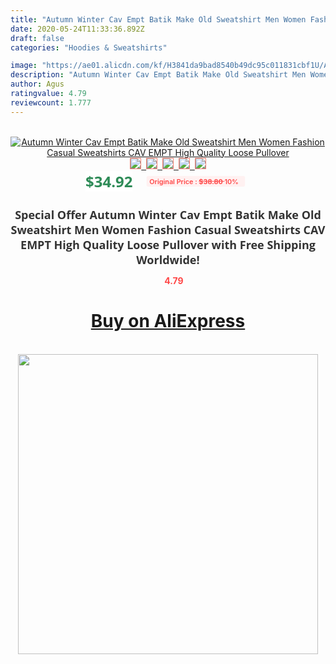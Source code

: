 ```yaml
---
title: "Autumn Winter Cav Empt Batik Make Old Sweatshirt Men Women Fashion Casual Sweatshirts CAV EMPT High Quality Loose Pullover"
date: 2020-05-24T11:33:36.892Z
draft: false
categories: "Hoodies & Sweatshirts"

image: "https://ae01.alicdn.com/kf/H3841da9bad8540b49dc95c011831cbf1U/Autumn-Winter-Cav-Empt-Batik-Make-Old-Sweatshirt-Men-Women-Fashion-Casual-Sweatshirts-CAV-EMPT-High.jpg"
description: "Autumn Winter Cav Empt Batik Make Old Sweatshirt Men Women Fashion Casual Sweatshirts CAV EMPT High Quality Loose Pullover"
author: Agus
ratingvalue: 4.79
reviewcount: 1.777
---
```

<br>
<div style="text-align: center;">
<a href="https://s.click.aliexpress.com/e/_AaoOmD" target="_blank" rel="nofollow noopener noreferrer"><img alt="Autumn Winter Cav Empt Batik Make Old Sweatshirt Men Women Fashion Casual Sweatshirts CAV EMPT High Quality Loose Pullover" class="magnifier-image" src="https://ae01.alicdn.com/kf/H3841da9bad8540b49dc95c011831cbf1U/Autumn-Winter-Cav-Empt-Batik-Make-Old-Sweatshirt-Men-Women-Fashion-Casual-Sweatshirts-CAV-EMPT-High.jpg_640x640.jpg">
<br>
<img style="border:1px solid salmon" src="https://ae01.alicdn.com/kf/H3841da9bad8540b49dc95c011831cbf1U/Autumn-Winter-Cav-Empt-Batik-Make-Old-Sweatshirt-Men-Women-Fashion-Casual-Sweatshirts-CAV-EMPT-High.jpg_120x120.jpg">&nbsp;&nbsp;<img style="border:1px solid salmon" src="https://ae01.alicdn.com/kf/H8ec771ff601c4600b614874e2f6694f4D/Autumn-Winter-Cav-Empt-Batik-Make-Old-Sweatshirt-Men-Women-Fashion-Casual-Sweatshirts-CAV-EMPT-High.jpg_120x120.jpg">&nbsp;&nbsp;<img style="border:1px solid salmon" src="_120x120.jpg">&nbsp;&nbsp;<img style="border:1px solid salmon" src="_120x120.jpg">&nbsp;&nbsp;<img style="border:1px solid salmon" src="_120x120.jpg"></a></div><br0>
<div style="text-align: center;"><span style="background-color: white; border: 0px; box-sizing: border-box; color: seagreen; display: inline-block; font-family: &quot;open sans&quot; , &quot;arial&quot; , &quot;helvetica&quot; , sans-serif , &quot;heiti&quot;; font-size: 24px; font-stretch: inherit; font-weight: 700; line-height: inherit; margin: 0px 10px 0px 0px; padding: 0px; vertical-align: middle;">$34.92 </span>
<span style="background: rgb(255 , 241 , 241); border-radius: 3px; border: 0px; box-sizing: border-box; color: #ff4747; display: inline-block; font-family: inherit; font-size: 12px; font-stretch: inherit; font-style: inherit; font-variant: inherit; font-weight: 600; line-height: inherit; margin: 0px; padding: 2px 5px; transform: scale(0.9); vertical-align: middle;">Original Price : <b style="text-decoration: line-through;">$38.80 </b> 10%&nbsp;&nbsp;</span></div>
<h1 style="color: #333333; display: inline-block; font-family: &quot;open sans&quot; , &quot;arial&quot; , &quot;helvetica&quot; , sans-serif , &quot;heiti&quot;; font-size: 18px; font-stretch: inherit; font-weight: 700; text-align: center;">Special Offer Autumn Winter Cav Empt Batik Make Old Sweatshirt Men Women Fashion Casual Sweatshirts CAV EMPT High Quality Loose Pullover with Free Shipping Worldwide!</h1>
<div style="color: #ff4747; text-align: center;">
<img src="https://4.bp.blogspot.com/-M0ZcTcb-5uY/XleCXlxnR4I/AAAAAAAAAEc/OrjgMkXV1oMQFaCRZj5HQwOCBcu3w1FegCPcBGAYYCw/s1600/star.png" style="height: 15px;">&nbsp;<b>4.79</b></div>
<div class="button_cont" align="center"><a class="buynow_a" href="https://s.click.aliexpress.com/e/_AaoOmD" target="_blank" rel="nofollow noopener noreferrer"><H1>Buy on AliExpress</H1></a></div><br>
<div class="separator" style="clear: both; text-align: center;">
<img src="https://lh3.googleusercontent.com/-pTy5HemUv9M/XlePHvY0dAI/AAAAAAAAAE4/0nX5iRUoIWY8eMW9Dpxeirr157OZliDIgCLcBGAsYHQ/s1600/badge.gif" width="480">
</div>
